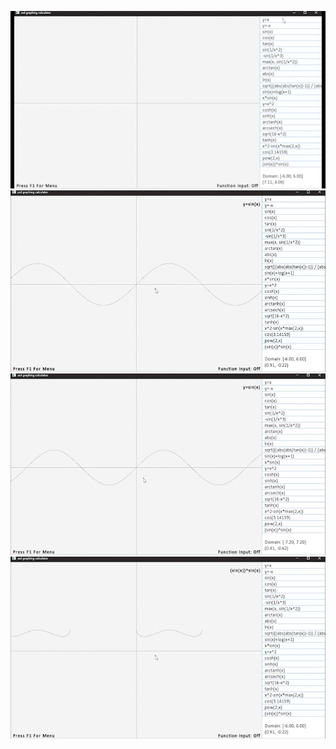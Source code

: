 ![Sidebar](media/sidebar.gif)
![Zoom](media/zoom.gif)
![Pan](media/pan.gif)
![Input](media/input.gif)
